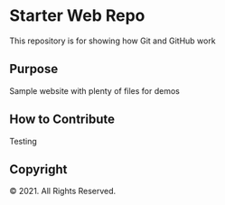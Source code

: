# Starter Web Repo

This repository is for showing how Git and GitHub work

## Purpose

Sample website with plenty of files for demos

## How to Contribute

Testing

## Copyright

&copy; 2021. All Rights Reserved.